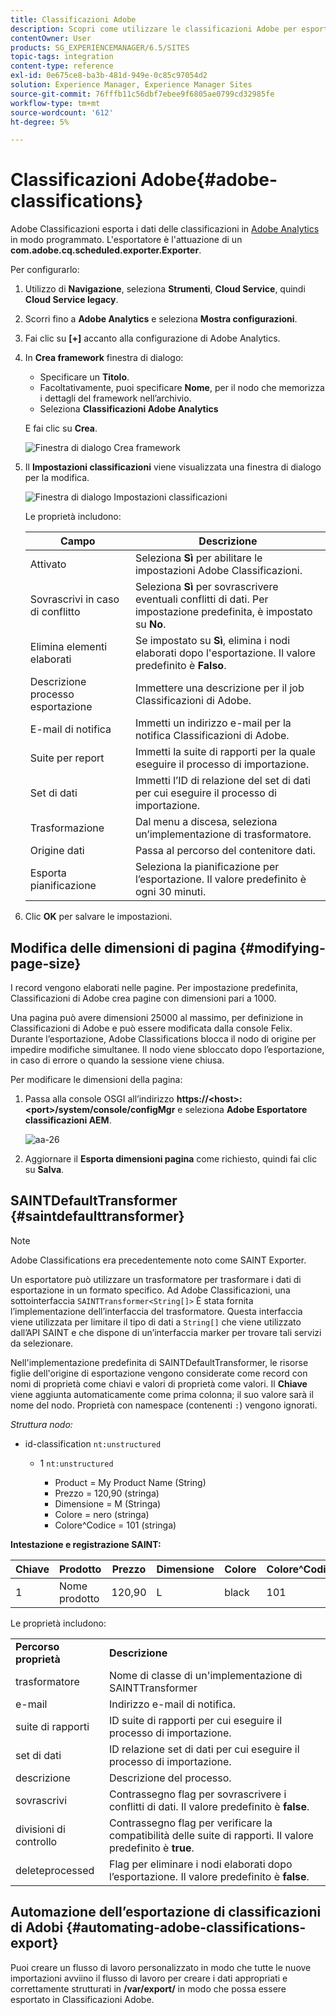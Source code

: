 ```yaml
---
title: Classificazioni Adobe
description: Scopri come utilizzare le classificazioni Adobe per esportare i dati delle classificazioni in Adobe Analytics.
contentOwner: User
products: SG_EXPERIENCEMANAGER/6.5/SITES
topic-tags: integration
content-type: reference
exl-id: 0e675ce8-ba3b-481d-949e-0c85c97054d2
solution: Experience Manager, Experience Manager Sites
source-git-commit: 76fffb11c56dbf7ebee9f6805ae0799cd32985fe
workflow-type: tm+mt
source-wordcount: '612'
ht-degree: 5%

---
```


# Classificazioni Adobe{#adobe-classifications}

Adobe Classificazioni esporta i dati delle classificazioni in [Adobe Analytics](/help/sites-administering/adobeanalytics.md) in modo programmato. L&#39;esportatore è l&#39;attuazione di un **com.adobe.cq.scheduled.exporter.Exporter**.

Per configurarlo:

1. Utilizzo di **Navigazione**, seleziona **Strumenti**, **Cloud Service**, quindi **Cloud Service legacy**.
1. Scorri fino a **Adobe Analytics** e seleziona **Mostra configurazioni**.
1. Fai clic su **[+]** accanto alla configurazione di Adobe Analytics.

1. In **Crea framework** finestra di dialogo:

   * Specificare un **Titolo**.
   * Facoltativamente, puoi specificare **Nome**, per il nodo che memorizza i dettagli del framework nell’archivio.
   * Seleziona **Classificazioni Adobe Analytics**

   E fai clic su **Crea**.

   ![Finestra di dialogo Crea framework](assets/aa-25.png)

1. Il **Impostazioni classificazioni** viene visualizzata una finestra di dialogo per la modifica.

   ![Finestra di dialogo Impostazioni classificazioni](assets/aa-classifications-settings.png)

   Le proprietà includono:

   | **Campo** | **Descrizione** |
   |---|---|
   | Attivato | Seleziona **Sì** per abilitare le impostazioni Adobe Classificazioni. |
   | Sovrascrivi in caso di conflitto | Seleziona **Sì** per sovrascrivere eventuali conflitti di dati. Per impostazione predefinita, è impostato su **No**. |
   | Elimina elementi elaborati | Se impostato su **Sì**, elimina i nodi elaborati dopo l&#39;esportazione. Il valore predefinito è **Falso**. |
   | Descrizione processo esportazione | Immettere una descrizione per il job Classificazioni di Adobe. |
   | E-mail di notifica | Immetti un indirizzo e-mail per la notifica Classificazioni di Adobe. |
   | Suite per report | Immetti la suite di rapporti per la quale eseguire il processo di importazione. |
   | Set di dati | Immetti l’ID di relazione del set di dati per cui eseguire il processo di importazione. |
   | Trasformazione | Dal menu a discesa, seleziona un’implementazione di trasformatore. |
   | Origine dati | Passa al percorso del contenitore dati. |
   | Esporta pianificazione | Seleziona la pianificazione per l’esportazione. Il valore predefinito è ogni 30 minuti. |

1. Clic **OK** per salvare le impostazioni.

## Modifica delle dimensioni di pagina {#modifying-page-size}

I record vengono elaborati nelle pagine. Per impostazione predefinita, Classificazioni di Adobe crea pagine con dimensioni pari a 1000.

Una pagina può avere dimensioni 25000 al massimo, per definizione in Classificazioni di Adobe e può essere modificata dalla console Felix. Durante l’esportazione, Adobe Classifications blocca il nodo di origine per impedire modifiche simultanee. Il nodo viene sbloccato dopo l’esportazione, in caso di errore o quando la sessione viene chiusa.

Per modificare le dimensioni della pagina:

1. Passa alla console OSGI all’indirizzo **https://&lt;host>:&lt;port>/system/console/configMgr** e seleziona **Adobe Esportatore classificazioni AEM**.

   ![aa-26](assets/aa-26.png)

1. Aggiornare il **Esporta dimensioni pagina** come richiesto, quindi fai clic su **Salva**.

## SAINTDefaultTransformer {#saintdefaulttransformer}

>[!NOTE]
>
>Adobe Classifications era precedentemente noto come SAINT Exporter.

Un esportatore può utilizzare un trasformatore per trasformare i dati di esportazione in un formato specifico. Ad Adobe Classificazioni, una sottointerfaccia `SAINTTransformer<String[]>` È stata fornita l’implementazione dell’interfaccia del trasformatore. Questa interfaccia viene utilizzata per limitare il tipo di dati a `String[]` che viene utilizzato dall’API SAINT e che dispone di un’interfaccia marker per trovare tali servizi da selezionare.

Nell&#39;implementazione predefinita di SAINTDefaultTransformer, le risorse figlie dell&#39;origine di esportazione vengono considerate come record con nomi di proprietà come chiavi e valori di proprietà come valori. Il **Chiave** viene aggiunta automaticamente come prima colonna; il suo valore sarà il nome del nodo. Proprietà con namespace (contenenti `:`) vengono ignorati.

*Struttura nodo:*

* id-classification `nt:unstructured`

   * 1 `nt:unstructured`

      * Product = My Product Name (String)
      * Prezzo = 120,90 (stringa)
      * Dimensione = M (Stringa)
      * Colore = nero (stringa)
      * Colore^Codice = 101 (stringa)

**Intestazione e registrazione SAINT:**

| **Chiave** | **Prodotto** | **Prezzo** | **Dimensione** | **Colore** | **Colore^Codice** |
|---|---|---|---|---|---|
| 1 | Nome prodotto | 120,90 | L | black | 101 |

Le proprietà includono:

<table>
 <tbody>
  <tr>
   <td><strong>Percorso proprietà</strong></td>
   <td><strong>Descrizione</strong></td>
  </tr>
  <tr>
   <td>trasformatore</td>
   <td>Nome di classe di un'implementazione di SAINTTransformer</td>
  </tr>
  <tr>
   <td>e-mail</td>
   <td>Indirizzo e-mail di notifica.</td>
  </tr>
  <tr>
   <td>suite di rapporti</td>
   <td>ID suite di rapporti per cui eseguire il processo di importazione. </td>
  </tr>
  <tr>
   <td>set di dati</td>
   <td>ID relazione set di dati per cui eseguire il processo di importazione. </td>
  </tr>
  <tr>
   <td>descrizione</td>
   <td>Descrizione del processo. <br /> </td>
  </tr>
  <tr>
   <td>sovrascrivi</td>
   <td>Contrassegno flag per sovrascrivere i conflitti di dati. Il valore predefinito è <strong>false</strong>.</td>
  </tr>
  <tr>
   <td>divisioni di controllo</td>
   <td>Contrassegno flag per verificare la compatibilità delle suite di rapporti. Il valore predefinito è <strong>true</strong>.</td>
  </tr>
  <tr>
   <td>deleteprocessed</td>
   <td>Flag per eliminare i nodi elaborati dopo l’esportazione. Il valore predefinito è <strong>false</strong>.</td>
  </tr>
 </tbody>
</table>

## Automazione dell’esportazione di classificazioni di Adobi {#automating-adobe-classifications-export}

Puoi creare un flusso di lavoro personalizzato in modo che tutte le nuove importazioni avviino il flusso di lavoro per creare i dati appropriati e correttamente strutturati in **/var/export/** in modo che possa essere esportato in Classificazioni Adobe.
